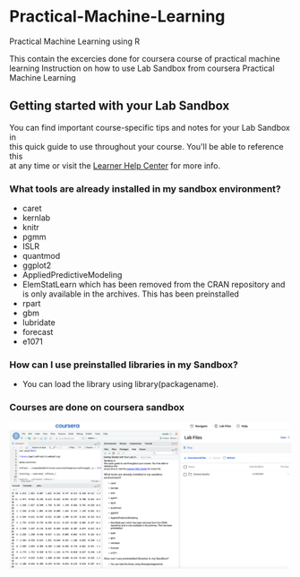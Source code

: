# Practical-Machine-Learning
Practical Machine Learning using R

This contain the excercies done for coursera course of practical machine learning
Instruction on how to use Lab Sandbox from coursera Practical Machine Learning

Getting started with your Lab Sandbox
-------------------------------------

You can find important course-specific tips and notes for your Lab Sandbox in\
this quick guide to use throughout your course. You'll be able to reference this\
at any time or visit the [Learner Help Center](https://learner.coursera.help/hc/articles/360062301971) for more info.

### What tools are already installed in my sandbox environment?

-   caret
-   kernlab
-   knitr
-   pgmm
-   ISLR
-   quantmod
-   ggplot2
-   AppliedPredictiveModeling
-   ElemStatLearn which has been removed from the CRAN repository and is only available in the archives. This has been preinstalled
-   rpart
-   gbm
-   lubridate
-   forecast
-   e1071

### How can I use preinstalled libraries in my Sandbox?

-   You can load the library using library(packagename).

### Courses are done on coursera sandbox

![coursera image](coursera.png)

